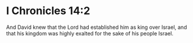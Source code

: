 # I Chronicles 14:2

And David knew that the Lord had established him as king over Israel, and that his kingdom was highly exalted for the sake of his people Israel.
